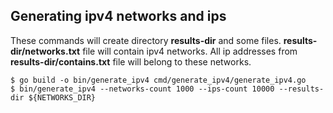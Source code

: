 ## Generating ipv4 networks and ips

These commands will create directory **results-dir** and some files.
**results-dir/networks.txt** file will contain ipv4 networks.
All ip addresses from **results-dir/contains.txt** file will belong to these networks.

    $ go build -o bin/generate_ipv4 cmd/generate_ipv4/generate_ipv4.go
    $ bin/generate_ipv4 --networks-count 1000 --ips-count 10000 --results-dir ${NETWORKS_DIR}
